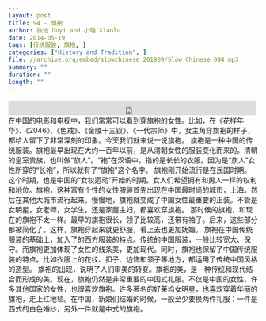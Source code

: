 ```yaml
---
layout: post
title: 94 - 旗袍
author: 独怡 Duyi and 小璐 Xiaolu
date: 2014-05-19
tags: [传统服装, 旗袍, ]
categories: ["History and Tradition", ]
file: //archive.org/embed/slowchinese_201909/Slow_Chinese_094.mp3
summary: ""
duration: ""
length: ""
---
```


<iframe src="https://archive.org/embed/slowchinese_201909/Slow_Chinese_094.mp3" width="500" height="30" frameborder="0" webkitallowfullscreen="true" mozallowfullscreen="true" allowfullscreen></iframe>
在中国的电影和电视中，我们常常可以看到穿旗袍的女性。比如，在《花样年华》、《2046》、《色戒》、《金陵十三钗》、《一代宗师》中，女主角穿旗袍的样子，都给人留下了非常深刻的印象。今天我们就来说一说旗袍。
旗袍是一种中国的传统服装。旗袍最早出现在大约一百年以前，是从清朝女性的服装变化而来的。清朝的皇室贵族，也叫做“旗人”。“袍”在汉语中，指的是长长的衣服。因为是“旗人”女性所穿的“长袍”，所以就有了“旗袍”这个名字。
旗袍刚开始流行是在民国时期。这个时期，也是中国的“女权运动”开始的时期。女人们希望拥有和男人一样的权利和地位。旗袍，这种富有个性的女性服装首先出现在中国最时尚的城市，上海。然后在其他大城市流行起来。慢慢地，旗袍就变成了中国女性最重要的正装。不管是女明星，女老师，女学生，还是家庭主妇，都喜欢穿旗袍。
那时候的旗袍，和现在的旗袍不太一样。最早的旗袍很长，领子比较高，还带有袖子。后来，这些部分都被简化了。这样，旗袍穿起来就更舒服，看上去也更加妩媚。
旗袍在中国传统服装的基础上，加入了的西方服装的特点。传统的中国服装，一般比较宽大、保守。而旗袍更加体现了女性的线条美，更加现代。同时，旗袍也保留了中国传统服装的特点。比如衣服上的花纹、扣子、边饰和领子等地方，都运用了传统中国风格的造型。
旗袍的出现，说明了人们审美的转变。旗袍的美，是一种传统和现代结合而形成的美。现在，旗袍仍然是非常重要的中国式礼服。不仅是中国的女性，许多其他国家的女性，也很喜欢旗袍。许多著名的好莱坞女明星，也喜欢穿着华丽的旗袍，走上红地毯。在中国，新娘们结婚的时候，一般至少要换两件礼服：一件是西式的白色婚纱，另外一件就是中式的旗袍。
 
